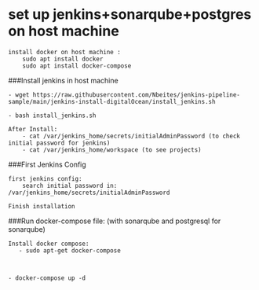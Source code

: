 # set up jenkins+sonarqube+postgres on host machine

    install docker on host machine : 
        sudo apt install docker
        sudo apt install docker-compose



###Install jenkins in host machine

    - wget https://raw.githubusercontent.com/Nbeites/jenkins-pipeline-sample/main/jenkins-install-digitalOcean/install_jenkins.sh

    - bash install_jenkins.sh

    After Install:
        - cat /var/jenkins_home/secrets/initialAdminPassword (to check initial password for jenkins)
        - cat /var/jenkins_home/workspace (to see projects)


###First Jenkins Config

    first jenkins config:
        search initial password in: /var/jenkins_home/secrets/initialAdminPassword

    Finish installation



###Run docker-compose file: (with sonarqube and postgresql for sonarqube)

    Install docker compose:
       - sudo apt-get docker-compose



    - docker-compose up -d